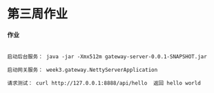 # 第三周作业

#### 作业 

```text

启动后台服务： java -jar -Xmx512m gateway-server-0.0.1-SNAPSHOT.jar

启动网关服务： week3.gateway.NettyServerApplication

请求测试： curl http://127.0.0.1:8888/api/hello  返回 hello world

```
